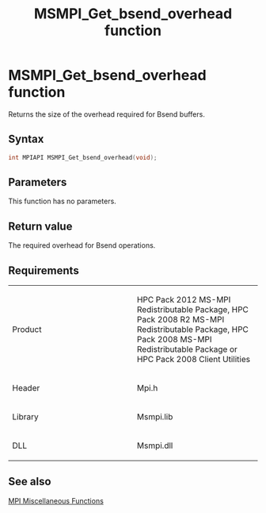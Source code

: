 ﻿---
title: MSMPI_Get_bsend_overhead function
TOCTitle: MSMPI_Get_bsend_overhead function
ms:assetid: a12d3296-e784-46b7-bc94-5ac5912566dc
ms:mtpsurl: https://msdn.microsoft.com/en-us/library/Dn520620(v=VS.85)
ms:contentKeyID: 59361091
ms.date: 03/28/2018
mtps_version: v=VS.85
f1_keywords:
- mpi/MSMPI_Get_bsend_overhead
- MSMPI_Get_bsend_overhead
dev_langs:
- C++
- C
---

# MSMPI\_Get\_bsend\_overhead function

Returns the size of the overhead required for Bsend buffers.

## Syntax

``` c++
int MPIAPI MSMPI_Get_bsend_overhead(void);
```

## Parameters

This function has no parameters.

## Return value

The required overhead for Bsend operations.

## Requirements

<table>
<colgroup>
<col style="width: 50%" />
<col style="width: 50%" />
</colgroup>
<tbody>
<tr class="odd">
<td><p>Product</p></td>
<td><p>HPC Pack 2012 MS-MPI Redistributable Package, HPC Pack 2008 R2 MS-MPI Redistributable Package, HPC Pack 2008 MS-MPI Redistributable Package or HPC Pack 2008 Client Utilities</p></td>
</tr>
<tr class="even">
<td><p>Header</p></td>
<td>Mpi.h</td>
</tr>
<tr class="odd">
<td><p>Library</p></td>
<td>Msmpi.lib</td>
</tr>
<tr class="even">
<td><p>DLL</p></td>
<td>Msmpi.dll</td>
</tr>
</tbody>
</table>


## See also

[MPI Miscellaneous Functions](mpi-miscellaneous-functions.md)

